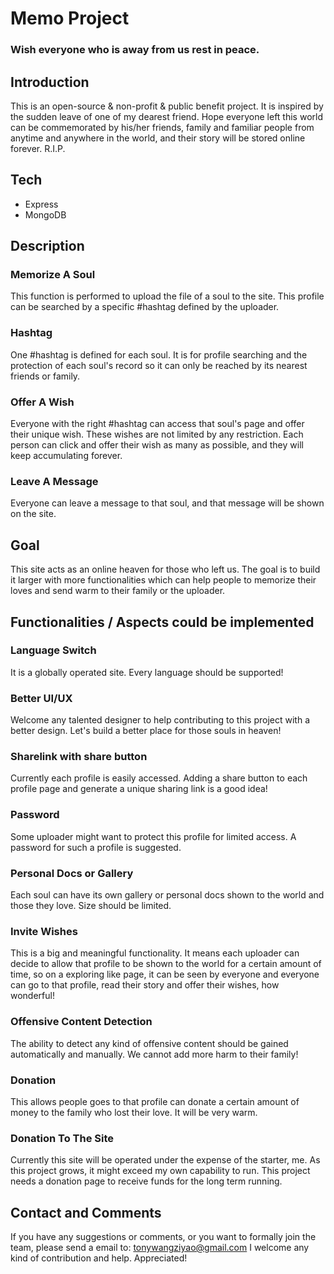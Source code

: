 # Memo Project
### Wish everyone who is away from us rest in peace.

## Introduction
This is an open-source & non-profit & public benefit project. It is inspired by the sudden leave of one of my dearest friend. Hope everyone left this world can be commemorated by his/her friends, family and familiar people from anytime and anywhere in the world, and their story will be stored online forever. R.I.P.

## Tech
- Express
- MongoDB

## Description
### Memorize A Soul
This function is performed to upload the file of a soul to the site. This profile can be searched by a specific #hashtag defined by the uploader.

### Hashtag
One #hashtag is defined for each soul. It is for profile searching and the protection of each soul's record so it can only be reached by its nearest friends or family.

### Offer A Wish
Everyone with the right #hashtag can access that soul's page and offer their unique wish. These wishes are not limited by any restriction. Each person can click and offer their wish as many as possible, and they will keep accumulating forever.

### Leave A Message
Everyone can leave a message to that soul, and that message will be shown on the site.

## Goal
This site acts as an online heaven for those who left us. The goal is to build it larger with more functionalities which can help people to memorize their loves and send warm to their family or the uploader.

## Functionalities / Aspects could be implemented
### Language Switch
It is a globally operated site. Every language should be supported!

### Better UI/UX
Welcome any talented designer to help contributing to this project with a better design. Let's build a better place for those souls in heaven!

### Sharelink with share button
Currently each profile is easily accessed. Adding a share button to each profile page and generate a unique sharing link is a good idea!

### Password
Some uploader might want to protect this profile for limited access. A password for such a profile is suggested.

### Personal Docs or Gallery
Each soul can have its own gallery or personal docs shown to the world and those they love. Size should be limited.

### Invite Wishes
This is a big and meaningful functionality. It means each uploader can decide to allow that profile to be shown to the world for a certain amount of time, so on a exploring like page, it can be seen by everyone and everyone can go to that profile, read their story and offer their wishes, how wonderful!

### Offensive Content Detection
The ability to detect any kind of offensive content should be gained automatically and manually. We cannot add more harm to their family!

### Donation
This allows people goes to that profile can donate a certain amount of money to the family who lost their love. It will be very warm.

### Donation To The Site
Currently this site will be operated under the expense of the starter, me. As this project grows, it might exceed my own capability to run. This project needs a donation page to receive funds for the long term running.

## Contact and Comments
If you have any suggestions or comments, or you want to formally join the team, please send a email to: tonywangziyao@gmail.com
I welcome any kind of contribution and help. Appreciated!
